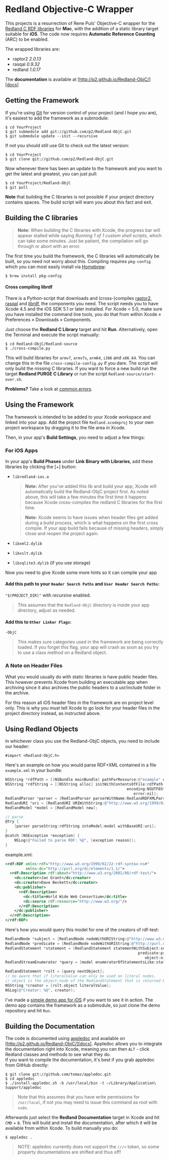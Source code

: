 Redland Objective-C Wrapper
===========================

This projects is a resurrection of Rene Puls' Objective-C wrapper for the [Redland C RDF libraries][librdf] for **Mac**, with the addition of a static library target suitable for **iOS**.
The code now requires **Automatic Reference Counting** (ARC) to be enabled.

The wrapped libraries are:

- raptor2 _2.0.13_
- rasqal _0.9.32_
- redland _1.0.17_

The **documentation** is available at [http://p2.github.io/Redland-ObjC/][docs]


Getting the Framework
---------------------

If you're using [Git] for version control of your project (and I hope you are), it's easiest to add the framework as a submodule:

    $ cd YourProject
    $ git submodule add git://github.com/p2/Redland-ObjC.git
    $ git submodule update --init --recursive

If not you should still use Git to check out the latest version:

    $ cd YourProject
    $ git clone git://github.com/p2/Redland-ObjC.git

Now whenever there has been an update to the framework and you want to get the latest and greatest, you can just pull:

    $ cd YourProject/Redland-ObjC
    $ git pull

**Note** that building the C libraries is not possible if your project directory contains spaces.
The build script will warn you about this fact and exit.


Building the C libraries
------------------------

> **Note:** When building the C libraries with Xcode, the progress bar will appear stalled while saying _Running 1 of 1 custom shell scripts_, which can take
some minutes. Just be patient, the compilation will go through or abort with an error.

The first time you build the framework, the C libraries will automatically be built, so you need not worry about this. Compiling requires `pkg-config` which
you can most easily install via [Homebrew]:

    $ brew install pkg-config


#### Cross compiling librdf

There is a Python-script that downloads and (cross-)compiles [raptor2], [rasqal] and [librdf], the components you need.
The script needs you to have Xcode 4.5 and the iOS SDK 5.1 or later installed.
For Xcode < 5.0, make sure you have installed the command line tools, you do that from within Xcode » Preferences » Downloads » Components.

Just choose the **Redland C Library** target and hit **Run**.
Alternatively, open the Terminal and execute the script manually:

    $ cd Redland-ObjC/Redland-source
    $ ./cross-compile.py

This will build libraries for `armv7`, `armv7s`, `arm64`, `i386` and `x86_64`.
You can change this in the file `cross-compile-config.py` if you dare.
The script will only build the missing C libraries.
If you want to force a new build run the target **Redland PURGE C Library** or run the script `Redland-source/start-over.sh`.

**Problems?** Take a look at [common errors](https://github.com/p2/Redland-ObjC/wiki/Common-Errors).

[raptor2]: http://librdf.org/raptor/
[rasqal]: http://librdf.org/rasqal/
[librdf]: http://librdf.org/
[homebrew]: http://mxcl.github.com/homebrew/


Using the Framework
-------------------

The framework is intended to be added to your Xcode workspace and linked into your app. Add the project file `Redland.xcodeproj` to your own project workspace
by dragging it to the file area in Xcode.

Then, in your app's **Build Settings**, you need to adjust a few things:

### For iOS Apps ###

In your app's **Build Phases** under **Link Binary with Libraries**, add these libraries by clicking the [+] button:

* `libredland-ios.a`
  
  > **Note:** After you've added this lib and build your app, Xcode will automatically build the Redland-ObjC project first. As noted above, this will take a
  > few minutes the first time it happens because Xcode cross-compiles the redland C libraries for the first time.
  
  > **Note:** Xcode seems to have issues when header files get added during a build process, which is what happens on the first cross compile. If your app
  > build fails because of missing headers, simply close and reopen the project again.

* `libxml2.dylib`
* `libxslt.dylib`
* `libsqlite3.dylib` (if you use storage)

Now you need to give Xcode some more hints so it can compile your app

#### Add this path to your `Header Search Paths` and `User Header Search Paths`:

`"$(PROJECT_DIR)"` with _recursive_ enabled.  

> This assumes that the `Redland-ObjC` directory is inside your app directory, adjust as needed.

#### Add this to `Other Linker Flags`:

`-ObjC`  

> This makes sure categories used in the framework are being correctly loaded. If you forget this flag, your app will crash as soon as you try to use a class
> method on a Redland object.

### A Note on Header Files ###

What you would usually do with static libraries is have public header files. This however prevents Xcode from building an executable app when archiving since
it also archives the public headers to a usr/include folder in the archive.

For this reason all iOS header files in the framework are on project level only. This is why you must tell Xcode to go look for your header files in the
project directory instead, as instructed above.


Using Redland Objects
---------------------

In whichever class you use the Redland-ObjC objects, you need to include our header:

    #import <Redland-ObjC.h>

Here's an example on how you would parse RDF+XML contained in a file `example.xml` in your bundle:

```objective-c
NSString *rdfPath = [[NSBundle mainBundle] pathForResource:@"example" ofType:@"xml"];
NSString *rdfString = [[NSString alloc] initWithContentsOfFile:rdfPath
                                                      encoding:NSUTF8StringEncoding
                                                         error:nil];
RedlandParser *parser = [RedlandParser parserWithName:RedlandRDFXMLParserName];
RedlandURI *uri = [RedlandURI URIWithString:@"http://www.w3.org/1999/02/22-rdf-syntax-ns#"];
RedlandModel *model = [RedlandModel new];

// parse
@try {
	[parser parseString:rdfString intoModel:model withBaseURI:uri];
}
@catch (NSException *exception) {
	NSLog(@"Failed to parse RDF: %@", [exception reason]);
}
```

example.xml:
```xml
<rdf:RDF xmlns:rdf="http://www.w3.org/1999/02/22-rdf-syntax-ns#"
         xmlns:dc="http://purl.org/dc/elements/1.1/">
  <rdf:Description rdf:about="http://www.w3.org/2001/08/rdf-test/">
    <dc:creator>Jan Grant</dc:creator>
    <dc:creator>Dave Beckett</dc:creator>
    <dc:publisher>
      <rdf:Description>
        <dc:title>World Wide Web Consortium</dc:title>
        <dc:source rdf:resource="http://www.w3.org/"/>
      </rdf:Description>
    </dc:publisher>
  </rdf:Description>
</rdf:RDF>
```

Here's how you would query this model for one of the creators of rdf-test:

```objective-c
RedlandNode *subject = [RedlandNode nodeWithURIString:@"http://www.w3.org/2001/08/rdf-test/"];
RedlandNode *predicate = [RedlandNode nodeWithURIString:@"http://purl.org/dc/elements/1.1/creator"];
RedlandStatement *statement = [RedlandStatement statementWithSubject:subject
                                                           predicate:predicate
                                                              object:nil];
RedlandStreamEnumerator *query = [model enumeratorOfStatementsLike:statement];

RedlandStatement *rslt = [query nextObject];
// be aware that if literalValue can only be used on literal nodes.
// object is the object-node of the RedlandStatement that is returned by the query.
NSString *creator = [rslt.object literalValue];
NSLog(@"Creator: %@", creator);
```

I've made a [simple demo app for iOS](https://github.com/p2/RedlandDemo) if you want to see it in action. The demo app contains the framework as a submodule,
so just clone the demo repository and hit `Run`.


Building the Documentation
--------------------------

The code is documented using [appledoc] and available on [http://p2.github.io/Redland-ObjC/][docs]. Appledoc allows you to integrate the documentation right into Xcode, meaning you can then `ALT` - click Redland classes
and methods to see what they do.  
If you want to compile the documentation, it's best if you grab appledoc from GitHub directly:

    $ git clone git://github.com/tomaz/appledoc.git
    $ cd appledoc
    $ ./install-appledoc.sh -b /usr/local/bin -t ~/Library/Application\ Support/appledoc

> Note that this assumes that you have write permissions for `/usr/local`, if not you may need to issue this command as root with `sudo`.

Afterwards just select the **Redland Documentation** target in Xcode and hit `CMD` + `B`. This will build and install the documentation, after which it will be available from within Xcode. To build manually you do:

    $ appledoc .

> NOTE: appledoc currently does not support the `///<` token, so some property documentations are shifted and thus off!


[git]: http://git-scm.com
[docs]: http://p2.github.io/Redland-ObjC/
[appledoc]: http://gentlebytes.com/appledoc/
